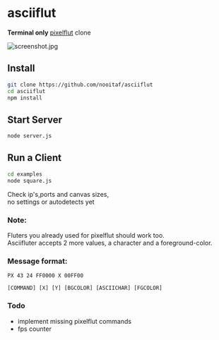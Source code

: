 # asciiflut

__Terminal only__ [pixelflut](https://github.com/defnull/pixelflut) clone

<img src="http://i.imgur.com/MeZ0ThC.jpg" alt="screenshot.jpg"> 

## Install
```bash
git clone https://github.com/nooitaf/asciiflut
cd asciiflut
npm install
```
## Start Server
```bash
node server.js
```
## Run a Client
```bash
cd examples
node square.js
```
Check ip's,ports and canvas sizes,  
no settings or autodetects yet

### Note:
Fluters you already used for pixelflut should work too.  
Asciifluter accepts 2 more values, a character and a foreground-color.

### Message format:
```
PX 43 24 FF0000 X 00FF00

[COMMAND] [X] [Y] [BGCOLOR] [ASCIICHAR] [FGCOLOR]
```

### Todo
- implement missing pixelflut commands
- fps counter
